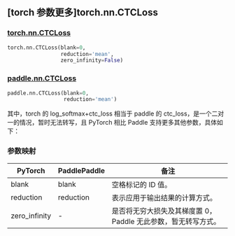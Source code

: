 ## [torch 参数更多]torch.nn.CTCLoss

### [torch.nn.CTCLoss](https://pytorch.org/docs/stable/generated/torch.nn.CTCLoss.html#torch.nn.CTCLoss)

```python
torch.nn.CTCLoss(blank=0,
                 reduction='mean',
                 zero_infinity=False)
```

### [paddle.nn.CTCLoss](https://www.paddlepaddle.org.cn/documentation/docs/zh/develop/api/paddle/nn/CTCLoss_cn.html#ctcloss)

```python
paddle.nn.CTCLoss(blank=0,
                  reduction='mean')
```

其中，torch 的 log_softmax+ctc_loss 相当于 paddle 的 ctc_loss，是一个二对一的情况，暂时无法转写，且 PyTorch 相比 Paddle 支持更多其他参数，具体如下：

### 参数映射

| PyTorch       | PaddlePaddle | 备注                                                         |
| ------------- | ------------ | ------------------------------------------------------------ |
| blank         | blank        | 空格标记的 ID 值。                                           |
| reduction     | reduction    | 表示应用于输出结果的计算方式。                               |
| zero_infinity | -            | 是否将无穷大损失及其梯度置 0，Paddle 无此参数，暂无转写方式。 |
